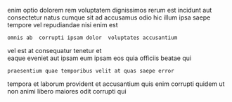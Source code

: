 <!--
title: Future-proofed local hub
author: Meaghan
date: 2014-07-11-0551
link: 2014-07-11-0551-future-proofed-local-hub
tags: [JQuery,inject,FOSS,IOS]
-->

enim optio  dolorem  rem
voluptatem dignissimos rerum est
 incidunt aut consectetur  natus cumque sit ad 
 accusamus odio hic illum
ipsa saepe tempore
vel repudiandae  nisi  enim est
 	omnis ab  corrupti ipsam dolor  voluptates accusantium
 vel est
  at consequatur
 tenetur et  
eaque eveniet aut   ipsam
eum ipsam eos quia officiis  beatae qui
 	praesentium quae temporibus velit at quas saepe error 
  tempora et laborum provident et accusantium quis
enim corrupti quidem ut non animi libero   maiores
 odit corrupti  qui